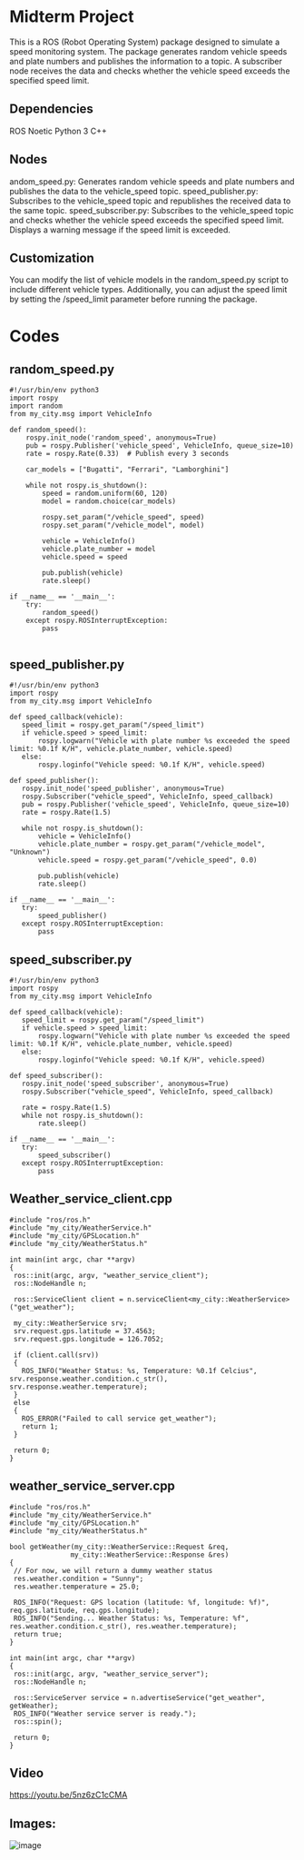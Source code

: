 # Midterm Project
This is a ROS (Robot Operating System) package designed to simulate a speed monitoring system. The package generates random vehicle speeds and plate numbers and publishes the information to a topic. A subscriber node receives the data and checks whether the vehicle speed exceeds the specified speed limit.

## Dependencies
ROS Noetic
Python 3
C++
## Nodes
andom_speed.py: Generates random vehicle speeds and plate numbers and publishes the data to the vehicle_speed topic.
speed_publisher.py: Subscribes to the vehicle_speed topic and republishes the received data to the same topic.
speed_subscriber.py: Subscribes to the vehicle_speed topic and checks whether the vehicle speed exceeds the specified speed limit. Displays a warning message if the speed limit is exceeded.

## Customization
You can modify the list of vehicle models in the random_speed.py script to include different vehicle types. Additionally, you can adjust the speed limit by setting the /speed_limit parameter before running the package.

# Codes

## random_speed.py
```
#!/usr/bin/env python3
import rospy
import random
from my_city.msg import VehicleInfo

def random_speed():
    rospy.init_node('random_speed', anonymous=True)
    pub = rospy.Publisher('vehicle_speed', VehicleInfo, queue_size=10)
    rate = rospy.Rate(0.33)  # Publish every 3 seconds

    car_models = ["Bugatti", "Ferrari", "Lamborghini"]

    while not rospy.is_shutdown():
        speed = random.uniform(60, 120)
        model = random.choice(car_models)
        
        rospy.set_param("/vehicle_speed", speed)
        rospy.set_param("/vehicle_model", model)

        vehicle = VehicleInfo()
        vehicle.plate_number = model
        vehicle.speed = speed

        pub.publish(vehicle)
        rate.sleep()

if __name__ == '__main__':
    try:
        random_speed()
    except rospy.ROSInterruptException:
        pass
        
  ```
 ## speed_publisher.py
 
 ```
 #!/usr/bin/env python3
import rospy
from my_city.msg import VehicleInfo

def speed_callback(vehicle):
    speed_limit = rospy.get_param("/speed_limit")
    if vehicle.speed > speed_limit:
        rospy.logwarn("Vehicle with plate number %s exceeded the speed limit: %0.1f K/H", vehicle.plate_number, vehicle.speed)
    else:
        rospy.loginfo("Vehicle speed: %0.1f K/H", vehicle.speed)

def speed_publisher():
    rospy.init_node('speed_publisher', anonymous=True)
    rospy.Subscriber("vehicle_speed", VehicleInfo, speed_callback)
    pub = rospy.Publisher('vehicle_speed', VehicleInfo, queue_size=10)
    rate = rospy.Rate(1.5)

    while not rospy.is_shutdown():
        vehicle = VehicleInfo()
        vehicle.plate_number = rospy.get_param("/vehicle_model", "Unknown")
        vehicle.speed = rospy.get_param("/vehicle_speed", 0.0)

        pub.publish(vehicle)
        rate.sleep()

if __name__ == '__main__':
    try:
        speed_publisher()
    except rospy.ROSInterruptException:
        pass
 ```
 ## speed_subscriber.py
 
 ```
 #!/usr/bin/env python3
import rospy
from my_city.msg import VehicleInfo

def speed_callback(vehicle):
    speed_limit = rospy.get_param("/speed_limit")
    if vehicle.speed > speed_limit:
        rospy.logwarn("Vehicle with plate number %s exceeded the speed limit: %0.1f K/H", vehicle.plate_number, vehicle.speed)
    else:
        rospy.loginfo("Vehicle speed: %0.1f K/H", vehicle.speed)

def speed_subscriber():
    rospy.init_node('speed_subscriber', anonymous=True)
    rospy.Subscriber("vehicle_speed", VehicleInfo, speed_callback)

    rate = rospy.Rate(1.5)
    while not rospy.is_shutdown():
        rate.sleep()

if __name__ == '__main__':
    try:
        speed_subscriber()
    except rospy.ROSInterruptException:
        pass
 ```
 ## Weather_service_client.cpp
 
 ```
 #include "ros/ros.h"
#include "my_city/WeatherService.h"
#include "my_city/GPSLocation.h"
#include "my_city/WeatherStatus.h"

int main(int argc, char **argv)
{
  ros::init(argc, argv, "weather_service_client");
  ros::NodeHandle n;

  ros::ServiceClient client = n.serviceClient<my_city::WeatherService>("get_weather");

  my_city::WeatherService srv;
  srv.request.gps.latitude = 37.4563;
  srv.request.gps.longitude = 126.7052;

  if (client.call(srv))
  {
    ROS_INFO("Weather Status: %s, Temperature: %0.1f Celcius", srv.response.weather.condition.c_str(), srv.response.weather.temperature);
  }
  else
  {
    ROS_ERROR("Failed to call service get_weather");
    return 1;
  }

  return 0;
}
 ```
 
 ## weather_service_server.cpp
 
 ```
 #include "ros/ros.h"
#include "my_city/WeatherService.h"
#include "my_city/GPSLocation.h"
#include "my_city/WeatherStatus.h"

bool getWeather(my_city::WeatherService::Request &req,
                my_city::WeatherService::Response &res)
{
  // For now, we will return a dummy weather status
  res.weather.condition = "Sunny";
  res.weather.temperature = 25.0;

  ROS_INFO("Request: GPS location (latitude: %f, longitude: %f)", req.gps.latitude, req.gps.longitude);
  ROS_INFO("Sending... Weather Status: %s, Temperature: %f", res.weather.condition.c_str(), res.weather.temperature);
  return true;
}

int main(int argc, char **argv)
{
  ros::init(argc, argv, "weather_service_server");
  ros::NodeHandle n;

  ros::ServiceServer service = n.advertiseService("get_weather", getWeather);
  ROS_INFO("Weather service server is ready.");
  ros::spin();

  return 0;
}
 ```



## Video
https://youtu.be/5nz6zC1cCMA
## Images:
![image](https://user-images.githubusercontent.com/84382619/233790825-e97b6f72-bb4a-41df-94fc-3c56412a2b5f.jpg)
